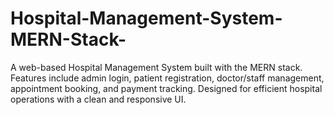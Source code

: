 # Hospital-Management-System-MERN-Stack-
A web-based Hospital Management System built with the MERN stack. Features include admin login, patient registration, doctor/staff management, appointment booking, and payment tracking. Designed for efficient hospital operations with a clean and responsive UI.
